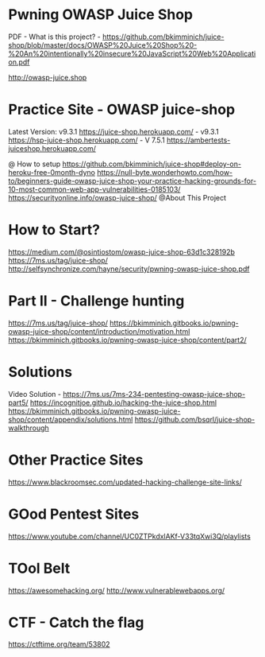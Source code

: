 # Pwning OWASP Juice Shop 

PDF - What is this project? - https://github.com/bkimminich/juice-shop/blob/master/docs/OWASP%20Juice%20Shop%20-%20An%20intentionally%20insecure%20JavaScript%20Web%20Application.pdf

http://owasp-juice.shop
# Practice Site - OWASP juice-shop 
Latest Version: v9.3.1
https://juice-shop.herokuapp.com/ - v9.3.1
https://hsp-juice-shop.herokuapp.com/ - V 7.5.1
https://ambertests-juiceshop.herokuapp.com/



@ How to setup
https://github.com/bkimminich/juice-shop#deploy-on-heroku-free-0month-dyno
https://null-byte.wonderhowto.com/how-to/beginners-guide-owasp-juice-shop-your-practice-hacking-grounds-for-10-most-common-web-app-vulnerabilities-0185103/
https://securityonline.info/owasp-juice-shop/
@About This Project

# How to Start?
https://medium.com/@osintiostom/owasp-juice-shop-63d1c328192b
https://7ms.us/tag/juice-shop/
http://selfsynchronize.com/hayne/security/pwning-owasp-juice-shop.pdf

# Part II - Challenge hunting
https://7ms.us/tag/juice-shop/
https://bkimminich.gitbooks.io/pwning-owasp-juice-shop/content/introduction/motivation.html
https://bkimminich.gitbooks.io/pwning-owasp-juice-shop/content/part2/


# Solutions
Video Solution - https://7ms.us/7ms-234-pentesting-owasp-juice-shop-part5/
https://incognitjoe.github.io/hacking-the-juice-shop.html
https://bkimminich.gitbooks.io/pwning-owasp-juice-shop/content/appendix/solutions.html
https://github.com/bsqrl/juice-shop-walkthrough


# Other Practice Sites
https://www.blackroomsec.com/updated-hacking-challenge-site-links/

# GOod Pentest Sites
https://www.youtube.com/channel/UC0ZTPkdxlAKf-V33tqXwi3Q/playlists

# TOol Belt
https://awesomehacking.org/
http://www.vulnerablewebapps.org/

# CTF - Catch the flag
https://ctftime.org/team/53802
